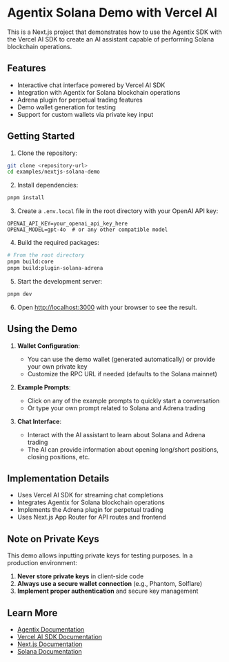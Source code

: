 # Agentix Solana Demo with Vercel AI

This is a Next.js project that demonstrates how to use the Agentix SDK with the Vercel AI SDK to create an AI assistant capable of performing Solana blockchain operations.

## Features

- Interactive chat interface powered by Vercel AI SDK
- Integration with Agentix for Solana blockchain operations
- Adrena plugin for perpetual trading features
- Demo wallet generation for testing
- Support for custom wallets via private key input

## Getting Started

1. Clone the repository:

```bash
git clone <repository-url>
cd examples/nextjs-solana-demo
```

2. Install dependencies:

```bash
pnpm install
```

3. Create a `.env.local` file in the root directory with your OpenAI API key:

```
OPENAI_API_KEY=your_openai_api_key_here
OPENAI_MODEL=gpt-4o  # or any other compatible model
```

4. Build the required packages:

```bash
# From the root directory
pnpm build:core
pnpm build:plugin-solana-adrena
```

5. Start the development server:

```bash
pnpm dev
```

6. Open [http://localhost:3000](http://localhost:3000) with your browser to see the result.

## Using the Demo

1. **Wallet Configuration**:
   - You can use the demo wallet (generated automatically) or provide your own private key
   - Customize the RPC URL if needed (defaults to the Solana mainnet)

2. **Example Prompts**:
   - Click on any of the example prompts to quickly start a conversation
   - Or type your own prompt related to Solana and Adrena trading

3. **Chat Interface**:
   - Interact with the AI assistant to learn about Solana and Adrena trading
   - The AI can provide information about opening long/short positions, closing positions, etc.

## Implementation Details

- Uses Vercel AI SDK for streaming chat completions
- Integrates Agentix for Solana blockchain operations
- Implements the Adrena plugin for perpetual trading
- Uses Next.js App Router for API routes and frontend

## Note on Private Keys

This demo allows inputting private keys for testing purposes. In a production environment:

1. **Never store private keys** in client-side code
2. **Always use a secure wallet connection** (e.g., Phantom, Solflare)
3. **Implement proper authentication** and secure key management

## Learn More

- [Agentix Documentation](https://github.com/yourusername/agentix)
- [Vercel AI SDK Documentation](https://sdk.vercel.ai/docs)
- [Next.js Documentation](https://nextjs.org/docs)
- [Solana Documentation](https://docs.solana.com)
